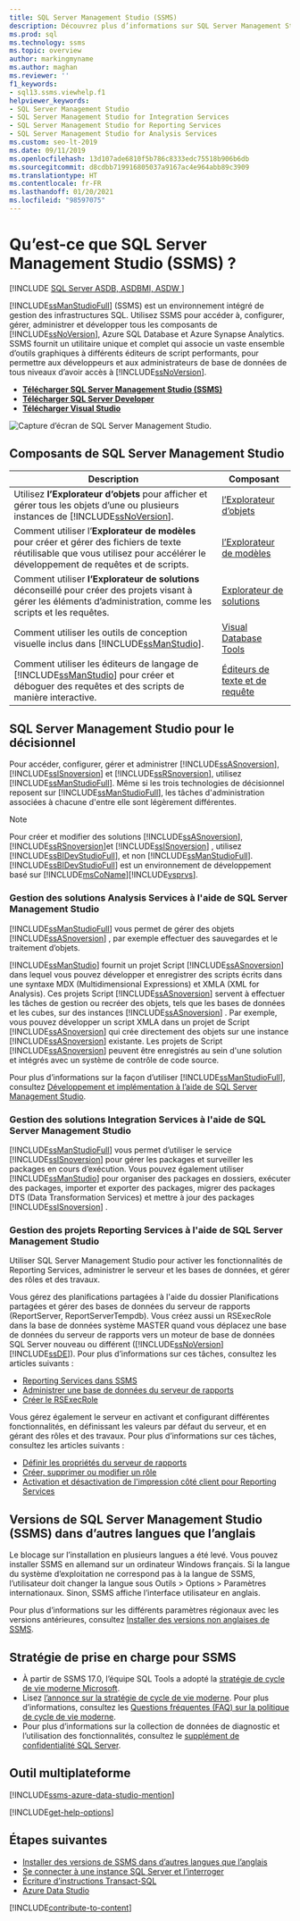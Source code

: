 ```yaml
---
title: SQL Server Management Studio (SSMS)
description: Découvrez plus d’informations sur SQL Server Management Studio (SSMS) et ce que SMMS peut faire, notamment comment gérer les solutions Analysis Services.
ms.prod: sql
ms.technology: ssms
ms.topic: overview
author: markingmyname
ms.author: maghan
ms.reviewer: ''
f1_keywords:
- sql13.ssms.viewhelp.f1
helpviewer_keywords:
- SQL Server Management Studio
- SQL Server Management Studio for Integration Services
- SQL Server Management Studio for Reporting Services
- SQL Server Management Studio for Analysis Services
ms.custom: seo-lt-2019
ms.date: 09/11/2019
ms.openlocfilehash: 13d107ade6810f5b786c8333edc75518b906b6db
ms.sourcegitcommit: d8cdbb719916805037a9167ac4e964abb89c3909
ms.translationtype: HT
ms.contentlocale: fr-FR
ms.lasthandoff: 01/20/2021
ms.locfileid: "98597075"
---
```

# <a name="what-is-sql-server-management-studio-ssms"></a>Qu’est-ce que SQL Server Management Studio (SSMS) ?

[!INCLUDE [SQL Server ASDB, ASDBMI, ASDW ](../includes/applies-to-version/sql-asdb-asdbmi-asa.md)]

[!INCLUDE[ssManStudioFull](../includes/ssmanstudiofull-md.md)] (SSMS) est un environnement intégré de gestion des infrastructures SQL. Utilisez SSMS pour accéder à, configurer, gérer, administrer et développer tous les composants de [!INCLUDE[ssNoVersion](../includes/ssnoversion-md.md)], Azure SQL Database et Azure Synapse Analytics. SSMS fournit un utilitaire unique et complet qui associe un vaste ensemble d’outils graphiques à différents éditeurs de script performants, pour permettre aux développeurs et aux administrateurs de base de données de tous niveaux d’avoir accès à [!INCLUDE[ssNoVersion](../includes/ssnoversion-md.md)].

- [**Télécharger SQL Server Management Studio (SSMS)**](download-sql-server-management-studio-ssms.md)
- [**Télécharger SQL Server Developer**](https://my.visualstudio.com/Downloads?q=SQL%20Server%20Developer)
- [**Télécharger Visual Studio**](https://www.visualstudio.com/downloads/)

![Capture d’écran de SQL Server Management Studio.](media/sql-server-management-studio-ssms/ssms.png)

## <a name="sql-server-management-studio-components"></a>Composants de SQL Server Management Studio  
  
|Description|Composant|  
|---------------|---------|  
|Utilisez **l’Explorateur d’objets** pour afficher et gérer tous les objets d’une ou plusieurs instances de [!INCLUDE[ssNoVersion](../includes/ssnoversion-md.md)].|[l’Explorateur d’objets](../ssms/object/object-explorer.md)|  
|Comment utiliser l’**Explorateur de modèles** pour créer et gérer des fichiers de texte réutilisable que vous utilisez pour accélérer le développement de requêtes et de scripts.|[l’Explorateur de modèles](../ssms/template/template-explorer.md)|  
|Comment utiliser **l’Explorateur de solutions** déconseillé pour créer des projets visant à gérer les éléments d’administration, comme les scripts et les requêtes.|[Explorateur de solutions](../ssms/solution/solution-explorer.md)|  
|Comment utiliser les outils de conception visuelle inclus dans [!INCLUDE[ssManStudio](../includes/ssmanstudio-md.md)].|[Visual Database Tools](../ssms/visual-db-tools/visual-database-tools.md)|  
|Comment utiliser les éditeurs de langage de [!INCLUDE[ssManStudio](../includes/ssmanstudio-md.md)] pour créer et déboguer des requêtes et des scripts de manière interactive.|[Éditeurs de texte et de requête](./f1-help/database-engine-query-editor-sql-server-management-studio.md)

## <a name="sql-server-management-studio-for-business-intelligence"></a>SQL Server Management Studio pour le décisionnel

Pour accéder, configurer, gérer et administrer [!INCLUDE[ssASnoversion](../includes/ssasnoversion_md.md)], [!INCLUDE[ssISnoversion](../includes/ssisnoversion-md.md)] et [!INCLUDE[ssRSnoversion](../includes/ssrsnoversion-md.md)], utilisez [!INCLUDE[ssManStudioFull](../includes/ssmanstudiofull-md.md)]. Même si les trois technologies de décisionnel reposent sur [!INCLUDE[ssManStudioFull](../includes/ssmanstudiofull-md.md)], les tâches d'administration associées à chacune d'entre elle sont légèrement différentes.

> [!NOTE]
> Pour créer et modifier des solutions [!INCLUDE[ssASnoversion](../includes/ssasnoversion_md.md)], [!INCLUDE[ssRSnoversion](../includes/ssrsnoversion-md.md)]et [!INCLUDE[ssISnoversion](../includes/ssisnoversion-md.md)] , utilisez [!INCLUDE[ssBIDevStudioFull](../includes/ssbidevstudiofull_md.md)], et non [!INCLUDE[ssManStudioFull](../includes/ssmanstudiofull-md.md)]. [!INCLUDE[ssBIDevStudioFull](../includes/ssbidevstudiofull_md.md)] est un environnement de développement basé sur [!INCLUDE[msCoName](../includes/msconame_md.md)][!INCLUDE[vsprvs](../includes/vsprvs-md.md)].

### <a name="managing-analysis-services-solutions-using-sql-server-management-studio"></a>Gestion des solutions Analysis Services à l'aide de SQL Server Management Studio

[!INCLUDE[ssManStudioFull](../includes/ssmanstudiofull-md.md)] vous permet de gérer des objets [!INCLUDE[ssASnoversion](../includes/ssasnoversion_md.md)] , par exemple effectuer des sauvegardes et le traitement d’objets.

[!INCLUDE[ssManStudio](../includes/ssmanstudio-md.md)] fournit un projet Script [!INCLUDE[ssASnoversion](../includes/ssasnoversion_md.md)] dans lequel vous pouvez développer et enregistrer des scripts écrits dans une syntaxe MDX (Multidimensional Expressions) et XMLA (XML for Analysis). Ces projets Script [!INCLUDE[ssASnoversion](../includes/ssasnoversion_md.md)] servent à effectuer les tâches de gestion ou recréer des objets, tels que les bases de données et les cubes, sur des instances [!INCLUDE[ssASnoversion](../includes/ssasnoversion_md.md)] . Par exemple, vous pouvez développer un script XMLA dans un projet de Script [!INCLUDE[ssASnoversion](../includes/ssasnoversion_md.md)] qui crée directement des objets sur une instance [!INCLUDE[ssASnoversion](../includes/ssasnoversion_md.md)] existante. Les projets de Script [!INCLUDE[ssASnoversion](../includes/ssasnoversion_md.md)] peuvent être enregistrés au sein d'une solution et intégrés avec un système de contrôle de code source.
  
Pour plus d’informations sur la façon d’utiliser [!INCLUDE[ssManStudioFull](../includes/ssmanstudiofull-md.md)], consultez [Développement et implémentation à l’aide de SQL Server Management Studio](/analysis-services/instances/analysis-services-scripts-project-in-sql-server-management-studio).
  
### <a name="managing-integration-services-solutions-using-sql-server-management-studio"></a>Gestion des solutions Integration Services à l'aide de SQL Server Management Studio

[!INCLUDE[ssManStudioFull](../includes/ssmanstudiofull-md.md)] vous permet d’utiliser le service [!INCLUDE[ssISnoversion](../includes/ssisnoversion-md.md)] pour gérer les packages et surveiller les packages en cours d’exécution. Vous pouvez également utiliser [!INCLUDE[ssManStudio](../includes/ssmanstudio-md.md)] pour organiser des packages en dossiers, exécuter des packages, importer et exporter des packages, migrer des packages DTS (Data Transformation Services) et mettre à jour des packages [!INCLUDE[ssISnoversion](../includes/ssisnoversion-md.md)] .

### <a name="managing-reporting-services-projects-using-sql-server-management-studio"></a>Gestion des projets Reporting Services à l'aide de SQL Server Management Studio

Utiliser SQL Server Management Studio pour activer les fonctionnalités de Reporting Services, administrer le serveur et les bases de données, et gérer des rôles et des travaux.

Vous gérez des planifications partagées à l'aide du dossier Planifications partagées et gérer des bases de données du serveur de rapports (ReportServer, ReportServerTempdb). Vous créez aussi un RSExecRole dans la base de données système MASTER quand vous déplacez une base de données du serveur de rapports vers un moteur de base de données SQL Server nouveau ou différent ([!INCLUDE[ssNoVersion](../includes/ssnoversion-md.md)] [!INCLUDE[ssDE](../includes/ssde_md.md)]). Pour plus d’informations sur ces tâches, consultez les articles suivants :  

- [Reporting Services dans SSMS](../reporting-services/tools/reporting-services-in-sql-server-management-studio-ssrs.md)
- [Administrer une base de données du serveur de rapports](../reporting-services/report-server/administer-a-report-server-database-ssrs-native-mode.md)
- [Créer le RSExecRole](../reporting-services/security/create-the-rsexecrole.md)

Vous gérez également le serveur en activant et configurant différentes fonctionnalités, en définissant les valeurs par défaut du serveur, et en gérant des rôles et des travaux. Pour plus d’informations sur ces tâches, consultez les articles suivants :

- [Définir les propriétés du serveur de rapports](../reporting-services/tools/set-report-server-properties-management-studio.md)
- [Créer, supprimer ou modifier un rôle](../reporting-services/security/role-definitions-create-delete-or-modify.md)
- [Activation et désactivation de l'impression côté client pour Reporting Services](../reporting-services/report-server/enable-and-disable-client-side-printing-for-reporting-services.md)

## <a name="non-english-language-versions-of-sql-server-management-studio-ssms"></a>Versions de SQL Server Management Studio (SSMS) dans d’autres langues que l’anglais

Le blocage sur l’installation en plusieurs langues a été levé. Vous pouvez installer SSMS en allemand sur un ordinateur Windows français. Si la langue du système d’exploitation ne correspond pas à la langue de SSMS, l’utilisateur doit changer la langue sous Outils > Options > Paramètres internationaux. Sinon, SSMS affiche l’interface utilisateur en anglais.

Pour plus d’informations sur les différents paramètres régionaux avec les versions antérieures, consultez [Installer des versions non anglaises de SSMS](install-other-languages.md).

## <a name="support-policy-for-ssms"></a>Stratégie de prise en charge pour SSMS

- À partir de SSMS 17.0, l’équipe SQL Tools a adopté la [stratégie de cycle de vie moderne Microsoft](https://support.microsoft.com/help/30881/modern-lifecycle-policy).
- Lisez [l’annonce sur la stratégie de cycle de vie moderne](https://support.microsoft.com/help/447912/announcing-microsoft-modern-lifecycle-policy). Pour plus d’informations, consultez les [Questions fréquentes (FAQ) sur la politique de cycle de vie moderne](https://support.microsoft.com/help/30882/modern-lifecycle-policy-faq).
- Pour plus d’informations sur la collection de données de diagnostic et l’utilisation des fonctionnalités, consultez le [supplément de confidentialité SQL Server](../sql-server/sql-server-privacy.md).

## <a name="cross-platform-tool"></a>Outil multiplateforme

[!INCLUDE[ssms-azure-data-studio-mention](../includes/ssms-azure-data-studio-mention.md)]

[!INCLUDE[get-help-options](../includes/paragraph-content/get-help-options.md)]

## <a name="next-steps"></a>Étapes suivantes

- [Installer des versions de SSMS dans d’autres langues que l’anglais](install-other-languages.md)
- [Se connecter à une instance SQL Server et l’interroger](./quickstarts/ssms-connect-query-sql-server.md)
- [Écriture d’instructions Transact-SQL](../t-sql/tutorial-writing-transact-sql-statements.md)
- [Azure Data Studio](../azure-data-studio/what-is-azure-data-studio.md)

[!INCLUDE[contribute-to-content](../includes/paragraph-content/contribute-to-content.md)]